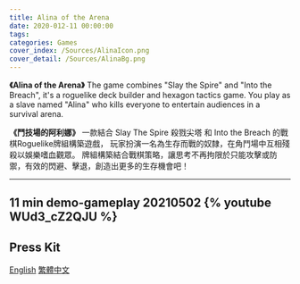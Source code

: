 ```yaml
---
title: Alina of the Arena
date: 2020-012-11 00:00:00
tags: 
categories: Games
cover_index: /Sources/AlinaIcon.png
cover_detail: /Sources/AlinaBg.png
---
```

**《Alina of the Arena》**
The game combines "Slay the Spire" and "Into the Breach", it's a roguelike deck builder and hexagon tactics game.
You play as a slave named "Alina" who kills everyone to entertain audiences in a survival arena.


**《鬥技場的阿利娜》**
一款結合 Slay The Spire 殺戮尖塔 和 Into the Breach 的戰棋Roguelike牌組構築遊戲，
玩家扮演一名為生存而戰的奴隸，在角鬥場中互相殘殺以娛樂嗜血觀眾。
牌組構築結合戰棋策略，讓思考不再拘限於只能攻擊或防禦，有效的閃避、擊退，創造出更多的生存機會吧！

---
11 min demo-gameplay 20210502
{% youtube WUd3_cZ2QJU %}
---
<!--遊戲PressKit連結-->
<h2>Press Kit</h2>
<div class=tags>
<a href="/PressKit-Alina/en/" class="button small" target=_self>English</a> <a href="/PressKit-Alina/zh-TW/" class="button small" target=_self>繁體中文
</a>
</div>

